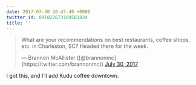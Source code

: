 ```yaml
---
date: 2017-07-30 20:47:49 +0000
twitter_id: 891822673109581824
title: ''
---
```


<blockquote class="twitter-tweet"><p lang="en" dir="ltr">What are your recommendations on best restaurants, coffee shops, etc. in Charleston, SC? Headed there for the week.</p>&mdash; Brannon McAllister ([@brannonmc](https://twitter.com/brannonmc)) <a href="https://twitter.com/brannonmc/status/891783495743352833?ref_src=twsrc%5Etfw">July 30, 2017</a></blockquote>
<script async src="https://platform.twitter.com/widgets.js" charset="utf-8"></script>

I got this, and I’ll add Kudu coffee downtown. 
